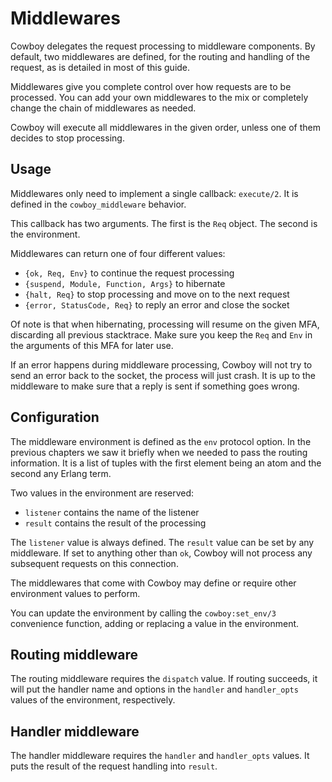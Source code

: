 Middlewares
===========

Cowboy delegates the request processing to middleware components.
By default, two middlewares are defined, for the routing and handling
of the request, as is detailed in most of this guide.

Middlewares give you complete control over how requests are to be
processed. You can add your own middlewares to the mix or completely
change the chain of middlewares as needed.

Cowboy will execute all middlewares in the given order, unless one
of them decides to stop processing.

Usage
-----

Middlewares only need to implement a single callback: `execute/2`.
It is defined in the `cowboy_middleware` behavior.

This callback has two arguments. The first is the `Req` object.
The second is the environment.

Middlewares can return one of four different values:
 *  `{ok, Req, Env}` to continue the request processing
 *  `{suspend, Module, Function, Args}` to hibernate
 *  `{halt, Req}` to stop processing and move on to the next request
 *  `{error, StatusCode, Req}` to reply an error and close the socket

Of note is that when hibernating, processing will resume on the given
MFA, discarding all previous stacktrace. Make sure you keep the `Req`
and `Env` in the arguments of this MFA for later use.

If an error happens during middleware processing, Cowboy will not try
to send an error back to the socket, the process will just crash. It
is up to the middleware to make sure that a reply is sent if something
goes wrong.

Configuration
-------------

The middleware environment is defined as the `env` protocol option.
In the previous chapters we saw it briefly when we needed to pass
the routing information. It is a list of tuples with the first
element being an atom and the second any Erlang term.

Two values in the environment are reserved:
 *  `listener` contains the name of the listener
 *  `result` contains the result of the processing

The `listener` value is always defined. The `result` value can be
set by any middleware. If set to anything other than `ok`, Cowboy
will not process any subsequent requests on this connection.

The middlewares that come with Cowboy may define or require other
environment values to perform.

You can update the environment by calling the `cowboy:set_env/3`
convenience function, adding or replacing a value in the environment.

Routing middleware
------------------

The routing middleware requires the `dispatch` value. If routing
succeeds, it will put the handler name and options in the `handler`
and `handler_opts` values of the environment, respectively.

Handler middleware
------------------

The handler middleware requires the `handler` and `handler_opts`
values. It puts the result of the request handling into `result`.
